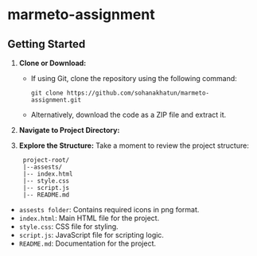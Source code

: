 # marmeto-assignment

## Getting Started

1. **Clone or Download:**
   - If using Git, clone the repository using the following command:
     ```
     git clone https://github.com/sohanakhatun/marmeto-assignment.git
     ```
   - Alternatively, download the code as a ZIP file and extract it.

2. **Navigate to Project Directory:**

3. **Explore the Structure:**
Take a moment to review the project structure:

        project-root/
        |--assests/
        |-- index.html
        |-- style.css
        |-- script.js
        |-- README.md
- `assests folder`: Contains required icons in png format.       
- `index.html`: Main HTML file for the project.
- `style.css`: CSS file for styling.
- `script.js`: JavaScript file for scripting logic.
- `README.md`: Documentation for the project.
  

